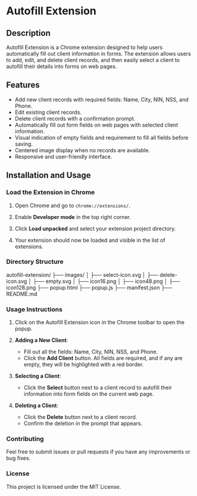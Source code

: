 # Autofill Extension

## Description

Autofill Extension is a Chrome extension designed to help users automatically fill out client information in forms. The extension allows users to add, edit, and delete client records, and then easily select a client to autofill their details into forms on web pages.

## Features

- Add new client records with required fields: Name, City, NIN, NSS, and Phone.
- Edit existing client records.
- Delete client records with a confirmation prompt.
- Automatically fill out form fields on web pages with selected client information.
- Visual indication of empty fields and requirement to fill all fields before saving.
- Centered image display when no records are available.
- Responsive and user-friendly interface.

## Installation and Usage

### Load the Extension in Chrome

1. Open Chrome and go to `chrome://extensions/`.

2. Enable **Developer mode** in the top right corner.

3. Click **Load unpacked** and select your extension project directory.

4. Your extension should now be loaded and visible in the list of extensions.

### Directory Structure

autofill-extension/
├── images/
│ ├── select-icon.svg
│ ├── delete-icon.svg
│ ├── empty.svg
│ ├── icon16.png
│ ├── icon48.png
│ ├── icon128.png
├── popup.html
├── popup.js
├── manifest.json
├── README.md

### Usage Instructions

1. Click on the Autofill Extension icon in the Chrome toolbar to open the popup.

2. **Adding a New Client**:
    - Fill out all the fields: Name, City, NIN, NSS, and Phone.
    - Click the **Add Client** button. All fields are required, and if any are empty, they will be highlighted with a red border.

3. **Selecting a Client**:
    - Click the **Select** button next to a client record to autofill their information into form fields on the current web page.

4. **Deleting a Client**:
    - Click the **Delete** button next to a client record.
    - Confirm the deletion in the prompt that appears.

### Contributing

Feel free to submit issues or pull requests if you have any improvements or bug fixes.

### License

This project is licensed under the MIT License.